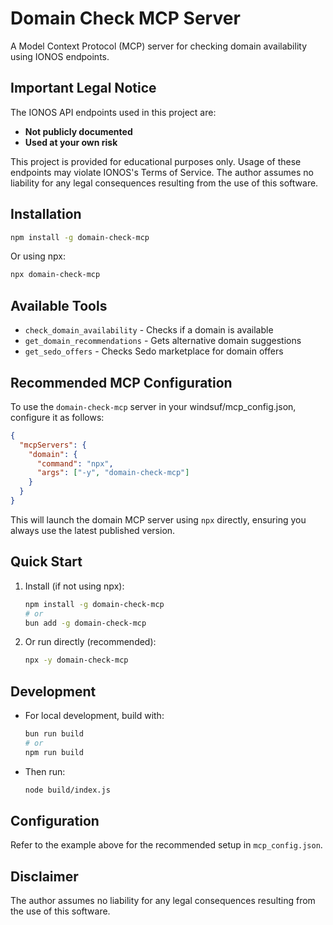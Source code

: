 # Domain Check MCP Server

A Model Context Protocol (MCP) server for checking domain availability using IONOS endpoints.

## Important Legal Notice

The IONOS API endpoints used in this project are:

- **Not publicly documented**
- **Used at your own risk**

This project is provided for educational purposes only. Usage of these endpoints may violate IONOS's Terms of Service. The author assumes no liability for any legal consequences resulting from the use of this software.

## Installation

```bash
npm install -g domain-check-mcp
```

Or using npx:

```bash
npx domain-check-mcp
```

## Available Tools

- `check_domain_availability` - Checks if a domain is available
- `get_domain_recommendations` - Gets alternative domain suggestions
- `get_sedo_offers` - Checks Sedo marketplace for domain offers

## Recommended MCP Configuration

To use the `domain-check-mcp` server in your windsuf/mcp_config.json, configure it as follows:

```json
{
  "mcpServers": {
    "domain": {
      "command": "npx",
      "args": ["-y", "domain-check-mcp"]
    }
  }
}
```

This will launch the domain MCP server using `npx` directly, ensuring you always use the latest published version.

## Quick Start

1. Install (if not using npx):
   ```sh
   npm install -g domain-check-mcp
   # or
   bun add -g domain-check-mcp
   ```
2. Or run directly (recommended):
   ```sh
   npx -y domain-check-mcp
   ```

## Development

- For local development, build with:
  ```sh
  bun run build
  # or
  npm run build
  ```
- Then run:
  ```sh
  node build/index.js
  ```

## Configuration

Refer to the example above for the recommended setup in `mcp_config.json`.

## Disclaimer

The author assumes no liability for any legal consequences resulting from the use of this software.
